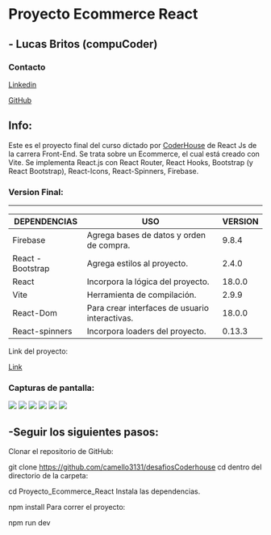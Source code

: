 # Proyecto Ecommerce React

## - Lucas Britos (compuCoder)

### Contacto
<div>
<a href="https://www.linkedin.com/in/lucas-britos-b81859221/">Linkedin</a>

<a href="https://github.com/camello3131">GitHub</a>

<div/>

Info:
-------------
Este es el proyecto final del curso dictado por <a href="https://coderhouse.com/">CoderHouse</a> de React Js de la carrera Front-End. Se trata sobre un Ecommerce, el cual está creado con Vite. Se implementa React.js con React Router, React Hooks, Bootstrap (y React Bootstrap), React-Icons, React-Spinners, Firebase.

### Version Final:
                
----

| DEPENDENCIAS | USO | VERSION | 
| ------ | ------- | ------|
| Firebase | Agrega bases de datos y orden de compra. | 9.8.4
| React - Bootstrap | Agrega estilos al proyecto. | 2.4.0
| React | Incorpora la lógica del proyecto. | 18.0.0
| Vite | Herramienta de compilación. | 2.9.9
| React-Dom | Para crear interfaces de usuario interactivas. | 18.0.0
| React-spinners | Incorpora loaders del proyecto. | 0.13.3
  
Link del proyecto:

<a href= "https://camello3131-makes-great-sites.netlify.app/">Link</a>


### Capturas de pantalla:

<img src="https://i.ibb.co/VgDRYPt/1.png">
<img src="https://i.ibb.co/HVGtC1Y/2.png">
<img src="https://i.ibb.co/kqVtDv9/3.png">
<img src="https://i.ibb.co/RykD6D3/4.png">
<img src="https://i.ibb.co/kxxbkSn/5.png">
<img src="https://i.ibb.co/4g7qxTk/6.png">
  
  ## -Seguir los siguientes pasos:
Clonar el repositorio de GitHub:

git clone https://github.com/camello3131/desafiosCoderhouse
cd dentro del directorio de la carpeta:

cd Proyecto_Ecommerce_React
Instala las dependencias.

npm install
Para correr el proyecto:

npm run dev
